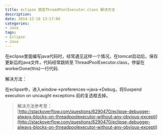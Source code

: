 ```yaml
---
title: eclipse 跳至ThreadPoolExecutor.class 解决方法
description: 
date: 2014-12-10 13:17:04
categories:
- Java
tags:
- Eclipse
- Java
---
```


在eclipse里面编写java代码时，经常遇见这样一个情况，在tomcat启动后，保存更新后的java文件，代码经常跳转至 ThreadPoolExecutor.class，停留在workerDone(this)一行代码.

解决方法：

在eclipse中，进入window->preferences->java->Debug，将Suspend execution on uncaught exceptions 前的复选框去掉。

> 解决方法参考至：[http://stackoverflow.com/questions/6290470/eclipse-debugger-always-blocks-on-threadpoolexecutor-without-any-obvious-excepti](http://stackoverflow.com/questions/6290470/eclipse-debugger-always-blocks-on-threadpoolexecutor-without-any-obvious-excepti)

	